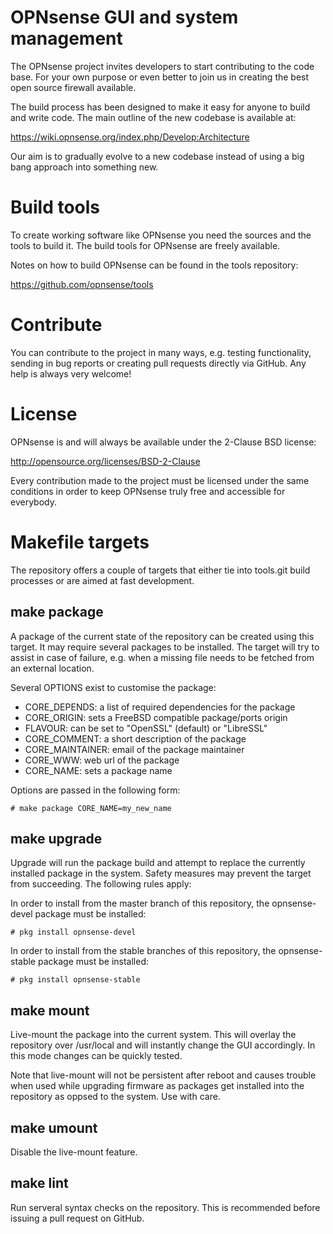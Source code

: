 OPNsense GUI and system management
==================================

The OPNsense project invites developers to start contributing to
the code base.  For your own purpose or even better to join us in
creating the best open source firewall available.

The build process has been designed to make it easy for anyone to
build and write code.  The main outline of the new codebase is
available at:

https://wiki.opnsense.org/index.php/Develop:Architecture

Our aim is to gradually evolve to a new codebase instead of using a
big bang approach into something new.

Build tools
===========

To create working software like OPNsense you need the sources and the
tools to build it.  The build tools for OPNsense are freely available.

Notes on how to build OPNsense can be found in the tools repository:

https://github.com/opnsense/tools

Contribute
==========

You can contribute to the project in many ways, e.g. testing
functionality, sending in bug reports or creating pull requests
directly via GitHub.  Any help is always very welcome!

License
=======

OPNsense is and will always be available under the 2-Clause BSD license:

http://opensource.org/licenses/BSD-2-Clause

Every contribution made to the project must be licensed under the
same conditions in order to keep OPNsense truly free and accessible
for everybody.

Makefile targets
================

The repository offers a couple of targets that either tie into
tools.git build processes or are aimed at fast development.

make package
------------

A package of the current state of the repository can be created using
this target.  It may require several packages to be installed.  The
target will try to assist in case of failure, e.g. when a missing file
needs to be fetched from an external location.

Several OPTIONS exist to customise the package:

* CORE_DEPENDS: a list of required dependencies for the package
* CORE_ORIGIN: sets a FreeBSD compatible package/ports origin
* FLAVOUR: can be set to "OpenSSL" (default) or "LibreSSL"
* CORE_COMMENT: a short description of the package
* CORE_MAINTAINER: email of the package maintainer
* CORE_WWW: web url of the package
* CORE_NAME: sets a package name

Options are passed in the following form:

    # make package CORE_NAME=my_new_name

make upgrade
------------

Upgrade will run the package build and attempt to replace the currently
installed package in the system.  Safety measures may prevent the target
from succeeding.  The following rules apply:

In order to install from the master branch of this repository, the
opnsense-devel package must be installed:

    # pkg install opnsense-devel

In order to install from the stable branches of this repository, the
opnsense-stable package must be installed:

    # pkg install opnsense-stable

make mount
----------

Live-mount the package into the current system.  This will overlay
the repository over /usr/local and will instantly change the GUI
accordingly.  In this mode changes can be quickly tested.

Note that live-mount will not be persistent after reboot and causes
trouble when used while upgrading firmware as packages get installed
into the repository as oppsed to the system.  Use with care.

make umount
-----------

Disable the live-mount feature.

make lint
---------

Run serveral syntax checks on the repository.  This is recommended
before issuing a pull request on GitHub.
